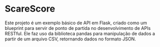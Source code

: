 # ScareScore
Este projeto é um exemplo básico de API em Flask, criado como um blueprint para servir de ponto de partida no desenvolvimento de APIs RESTful. Ele faz uso da biblioteca pandas para manipulação de dados a partir de um arquivo CSV, retornando dados no formato JSON.
